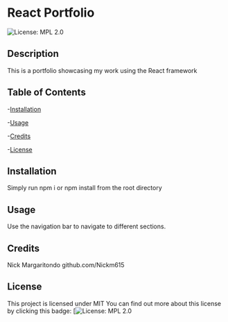 # React Portfolio

![License: MPL 2.0](https://img.shields.io/badge/License-MPL%202.0-brightgreen.svg)

## Description

This is a portfolio showcasing my work using the React framework


## Table of Contents

-[Installation](#Installation)

-[Usage](#Usage)

-[Credits](#Credits)

-[License](#License)


## Installation

Simply run npm i or npm install from the root directory


## Usage
Use the navigation bar to navigate to different sections.



## Credits
Nick Margaritondo 
github.com/Nickm615



## License

This project is licensed under MIT
You can find out more about this license by clicking this badge: [![License: MPL 2.0](https://img.shields.io/badge/License-MPL%202.0-brightgreen.svg)
